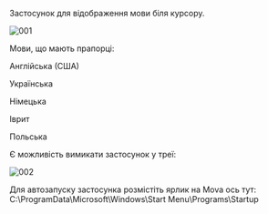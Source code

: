 Застосунок для відображення мови біля курсору.

![001](https://github.com/user-attachments/assets/50c53634-716d-4a0c-9ea4-903e2a5aa0f1)


Мови, що мають прапорці:

Англійська (США)

Українська

Німецька

Іврит

Польська

Є можливість вимикати застосунок у треї:

![002](https://github.com/user-attachments/assets/8d334f11-4294-4870-a110-91f7a07b68f4)

Для автозапуску застосунка розмістіть ярлик на Mova ось тут: C:\ProgramData\Microsoft\Windows\Start Menu\Programs\Startup



